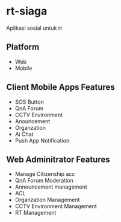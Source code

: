 # rt-siaga
Aplikasi sosial untuk rt

## Platform
- Web
- Mobile

## Client Mobile Apps Features
- SOS Button
- QnA Forum
- CCTV Environment
- Anouncement
- Organzation
- Ai Chat
- Push App Notification

## Web Adminitrator Features
- Manage Citizenship acc
- QnA Forum Moderation
- Announcement management
- ACL
- Organzation Management
- CCTV Environment Management
- RT Management
